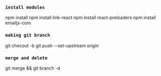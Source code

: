 ### `install modules`

npm install
npm install link-react
npm install react-preloaders
npm install emailjs-com

### `making git branch`
<!-- git push -u origin <local-branch> -->

git checout -b <local-branch>
git push --set-upstream origin <local-branch>


### `merge and delete`

git merge <local-branch> && git branch -d <local-branch>